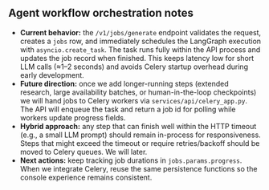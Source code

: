 ## Agent workflow orchestration notes

- **Current behavior:** the `/v1/jobs/generate` endpoint validates the request, creates a `jobs` row, and immediately schedules the LangGraph execution with `asyncio.create_task`. The task runs fully within the API process and updates the job record when finished. This keeps latency low for short LLM calls (≈1–2 seconds) and avoids Celery startup overhead during early development.
- **Future direction:** once we add longer-running steps (extended research, large availability batches, or human-in-the-loop checkpoints) we will hand jobs to Celery workers via `services/api/celery_app.py`. The API will enqueue the task and return a job id for polling while workers update progress fields.
- **Hybrid approach:** any step that can finish well within the HTTP timeout (e.g., a small LLM prompt) should remain in-process for responsiveness. Steps that might exceed the timeout or require retries/backoff should be moved to Celery queues. We will later.
- **Next actions:** keep tracking job durations in `jobs.params.progress`. When we integrate Celery, reuse the same persistence functions so the console experience remains consistent.
